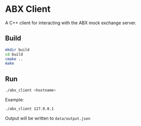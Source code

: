 # ABX Client

A C++ client for interacting with the ABX mock exchange server.

## Build

```sh
mkdir build
cd build
cmake ..
make
```

## Run

```sh
./abx_client <hostname>
```

Example:

```sh
./abx_client 127.0.0.1
```

Output will be written to `data/output.json`
